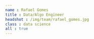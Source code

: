 ```yaml
---
name : Rafael Gomes
title : Data/Algo Engineer
headshot : /img/team/rafael_gomes.jpg
class : data science
all : true
---
```

